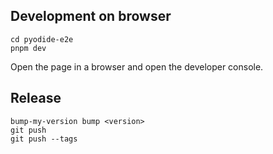 ## Development on browser

```
cd pyodide-e2e
pnpm dev
```

Open the page in a browser and open the developer console.

## Release

```
bump-my-version bump <version>
git push
git push --tags
```
